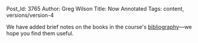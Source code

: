 Post_Id: 3765
Author: Greg Wilson
Title: Now Annotated
Tags: content, versions/version-4

<p>We have added brief notes on the books in the course's <a href="|filename|/about/biblio.html">bibliography</a>&mdash;we hope you find them useful.</p>
